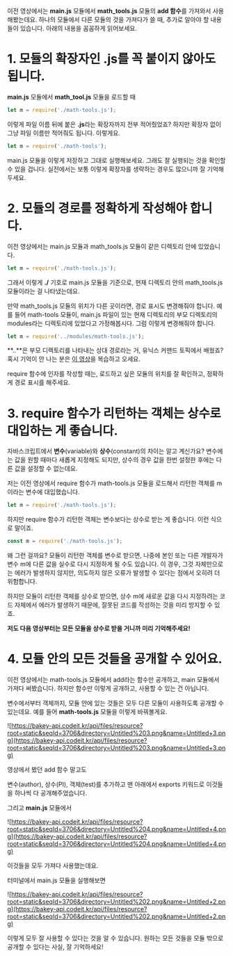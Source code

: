 이전 영상에서는 **main.js** 모듈에서 **math_tools.js** 모듈의 **add 함수**를 가져와서 사용해봤는데요. 하나의 모듈에서 다른 모듈의 것을 가져다가 쓸 때, 추가로 알아야 할 내용들이 있습니다. 아래의 내용을 꼼꼼하게 읽어보세요.

# 1. 모듈의 확장자인 .js를 꼭 붙이지 않아도 됩니다.

**main.js** 모듈에서 **math_tool.js** 모듈을 로드할 때

```jsx
let m = require('./math-tools.js');
```

이렇게 파일 이름 뒤에 붙은 **.js**라는 확장자까지 전부 적어줬었죠? 하지만 확장자 없이 그냥 파일 이름만 적어줘도 됩니다. 이렇게요.

```jsx
let m = require('./math-tools');
```

main.js 모듈을 이렇게 저장하고 그대로 실행해보세요. 그래도 잘 실행되는 것을 확인할 수 있을 겁니다. 실전에서는 보통 이렇게 확장자를 생략하는 경우도 많으니까 잘 기억해두세요.

# 2. 모듈의 경로를 정확하게 작성해야 합니다.

이전 영상에서는 main.js 모듈과 math_tools.js 모듈이 같은 디렉토리 안에 있었습니다.

```jsx
let m = require('./math-tools.js');
```

그래서 이렇게 **./** 기호로 main.js 모듈을 기준으로, 현재 디렉토리 안의 math_tools.js 모듈이라는 걸 나타냈는데요.

만약 math_tools.js 모듈의 위치가 다른 곳이라면, 경로 표시도 변경해줘야 합니다. 예를 들어 math-tools 모듈이, main.js 파일이 있는 현재 디렉토리의 부모 디렉토리의 modules라는 디렉토리에 있었다고 가정해봅시다. 그럼 이렇게 변경해줘야 합니다.

```jsx
let m = require('../modules/math-tools.js');
```

**..**은 부모 디렉토리를 나타내는 상대 경로라는 거, 유닉스 커맨드 토픽에서 배웠죠? 혹시 기억이 안 나는 분은 [이 영상](https://www.codeit.kr/learn/courses/unix-command-line/2685)을 복습하고 오세요.

require 함수에 인자를 작성할 때는, 로드하고 싶은 모듈의 위치를 잘 확인하고, 정확하게 경로 표시를 해주세요.

# 3. require 함수가 리턴하는 객체는 상수로 대입하는 게 좋습니다.

자바스크립트에서 **변수**(variable)와 **상수**(constant)의 차이는 알고 계신가요?  변수에는 값을 원할 때마다 새롭게 지정해도 되지만, 상수의 경우 값을 한번 설정한 후에는 다른 값을 설정할 수 없는데요.

저는 이전 영상에서 require 함수가 math-tools.js 모듈을 로드해서 리턴한 객체를 m이라는 변수에 대입했습니다.

```jsx
let m = require('./math-tools.js');
```

하지만 require 함수가 리턴한 객체는 변수보다는 상수로 받는 게 좋습니다. 이런 식으로 말이죠.

```jsx
const m = require('./math-tools.js');
```

왜 그런 걸까요? 모듈이 리턴한 객체를 변수로 받으면, 나중에 본인 또는 다른 개발자가 변수 m에 다른 값을 실수로 다시 지정하게 될 수도 있습니다. 이 경우, 그것 자체만으로는 에러가 발생하지 않지만, 의도하지 않은 오류가 발생할 수 있다는 점에서 오히려 더 위험합니다.

하지만 모듈이 리턴한 객체를 상수로 받으면, 상수 m에 새로운 값을 다시 지정하려는 코드 자체에서 에러가 발생하기 때문에, 잘못된 코드를 작성하는 것을 미리 방지할 수 있죠.

**저도 다음 영상부터는 모든 모듈을 상수로 받을 거니까 미리 기억해주세요!**

# 4. 모듈 안의 모든 것들을 공개할 수 있어요.

이전 영상에서는 math-tools.js 모듈에서 add라는 함수만 공개하고, main 모듈에서 가져다 써봤습니다. 하지만 함수만 이렇게 공개하고, 사용할 수 있는 건 아닙니다.

변수에서부터 객체까지, 모듈 안에 있는 것들은 모두 다른 모듈이 사용하도록 공개할 수 있는데요. 예를 들어 **math-tools.js** 모듈을 이렇게 바꿔볼게요.

![https://bakey-api.codeit.kr/api/files/resource?root=static&seqId=3706&directory=Untitled%203.png&name=Untitled+3.png](https://bakey-api.codeit.kr/api/files/resource?root=static&seqId=3706&directory=Untitled%203.png&name=Untitled+3.png)

영상에서 봤던 add 함수 말고도

변수(author), 상수(PI), 객체(test)를 추가하고 맨 아래에서 exports 키워드로 이것들을 하나씩 다 공개해주었습니다.

그리고 **main.js** 모듈에서

![https://bakey-api.codeit.kr/api/files/resource?root=static&seqId=3706&directory=Untitled%204.png&name=Untitled+4.png](https://bakey-api.codeit.kr/api/files/resource?root=static&seqId=3706&directory=Untitled%204.png&name=Untitled+4.png)

이것들을 모두 가져다 사용했는데요.

터미널에서 main.js 모듈을 실행해보면

![https://bakey-api.codeit.kr/api/files/resource?root=static&seqId=3706&directory=Untitled%202.png&name=Untitled+2.png](https://bakey-api.codeit.kr/api/files/resource?root=static&seqId=3706&directory=Untitled%202.png&name=Untitled+2.png)

이렇게 모두 잘 사용할 수 있다는 것을 알 수 있습니다. 원하는 모든 것들을 모듈 밖으로 공개할 수 있다는 사실, 잘 기억하세요!